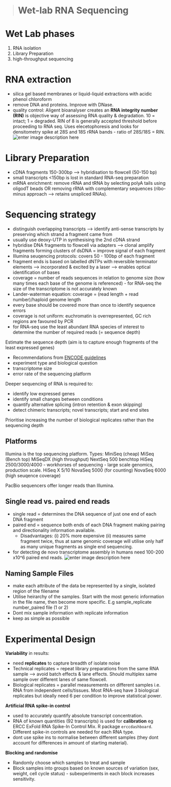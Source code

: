 >  # Wet-lab RNA Sequencing

# Wet Lab phases
1. RNA isolation
2. Library Preparation
3. high-throughput sequencing

 # RNA extraction
 
* silica gel based membranes or liquid-liquid extractions with acidic phenol chloroform
* remove DNA and proteins. Improve with DNase.
* quality control: Aligent bioanalyser creates an **RNA integrity number (RIN)** is objective way of assessing RNA quality & degradation. 10 = intact; 1 = degraded. RIN of 8 is generally accepted threshold before proceeding to RNA seq. Uses elecetophoresis and looks for densitometry spike at 28S and 18S rRNA bands - ratio of 28S/18S = RIN.
 ![enter image description here](http://tlcr.amegroups.com/article/viewFile/286/596/2055)

# Library Preparation
* cDNA fragments 150-300bp —> hybridisation to flowcell (50-150 bp)
* small transcripts <150bp is lost in standard RNA-seq preparation
* mRNA enrichment: remove rRNA and tRNA by selecting polyA tails using oligodT beads OR removing rRNA with complementary sequences (ribo-minus approach —> retains unspliced RNAs).
 
# Sequencing strategy
* distinguish overlapping transcripts —> identify anti-sense transcripts by preserving which strand a fragment came from
* usually use deoxy-UTP in synthesising the 2nd cDNA strand
* hybridise DNA fragments to flowcell via adapters —> clonal amplify fragments forming clusters of dsDNA = improve signal of each fragment
* Illumina seuqencing protocols: covers 50 - 100bp of each fragment
* fragment ends is based on labelled dNTPs with reversible terminator elements —> incorporated & excited by a laser —> enables optical identification of bases
* coverage = number of reads sequences in relation to genome size (how many times each base of the genome is referenced) - for RNA-seq the size of the transcriptome is not accurately known
* Lander-waterman equation: coverage = (read length + read number)/haploid genome length
* every base should be covered more than once to identify sequence errors
* coverage is not uniform: euchromatin is overrepresented, GC rich regions are favoured by PCR
* for RNA-seq use the least abundant RNA species of interest to determine the number of required reads (= sequence depth)

Estimate the sequence depth (aim is to capture enough fragments of the least expressed genes)
-  Recommendations from [ENCODE guidelines](https://www.encodeproject.org/about/experiment-guidelines/)
- experiment type and biological question
- transcriptome size
- error rate of the sequencing platform

Deeper sequencing of RNA is required to:
* identify low expressed genes
* identify small changes between conditions
* quantify alternative splicing (intron retention & exon skipping)
* detect chimeric transcripts; novel transcripts; start and end sites

Prioritise increasing the number of biological replicates rather than the sequencing depth

## Platforms
Illumina is the top sequencing platform. Types:
MiniSeq (cheap)
MiSeq (Bench top)
MiSeqDX (high throughput)
NextSeq 500 benchtop
HiSeq 2500/3000/4000 - workhorses of sequencing - large scale genomics, production scale.
HiSeq X 5/10
NovaSeq 5000 (for counting)
NovaSeq 6000 (high seuqence coverage)

PacBio sequencers offer longer reads than Illumina. 

## Single read vs. paired end reads
* single read = determines the DNA sequence of just one end of each DNA fragment
* paired end = sequence both ends of each DNA fragment making pairing and directionality information available. 
	* Disadvantages: (i) 20% more expensive (ii) measures same fragment twice, thus at same genomic coverage will utilise only half as many unique fragments as single end sequencing. 
* for detecting de novo transcriptome assembly in humans need 100-200 x10^6 paired end reads.
![enter image description here](https://www.yourgenome.org/sites/default/files/images/illustrations/bioinformatics_single-end_pair-end_reads_yourgenome.png)

## Naming Sample Files

- make each attribute of the data be represented by a single, isolated region of the filename
- Utilise heirarchy of the samples. Start with the most generic information in the file name, then become more specific. E.g sample_replicate number_paired file (1 or 2)
- Dont mix sample information with replicate information
- keep as simple as possible


# Experimental Design
 
**Variability** in results:
* need **replicates** to capture breadth of isolate noise
* Technical replicates = repeat library preparations from the same RNA sample —> avoid batch effects & lane effects. Should multiplex same sample over different lanes of same flowcell.
* Biological replicates = parallel measurements on different samples i.e. RNA from independent cells/tissues. Most RNA-seq have 3 biological replicates but ideally need 6 per condition to improve statistical power.
 
**Artificial RNA spike-in control**
* used to accurately quantify absolute transcript concentration. 
* RNA of known quantities (92 transcripts) is used for **calibration** eg ERCC ExFold RNA Spike-In Control Mix. R package `erccdashboard`. Different spike-in controls are needed for each RNA type.
* dont use spike ins to normalise between different samples (they dont account for differences in amount of starting material).
 
**Blocking and randomise**
* Randomly choose which samples to treat and sample
* Block samples into groups based on known sources of variation (sex, weight, cell cycle status) - subexperiments in each block increases sensitivity.
<!--stackedit_data:
eyJoaXN0b3J5IjpbLTQ5MDk5MjYzNSwtMTY3NzQyMjU4NV19
-->
